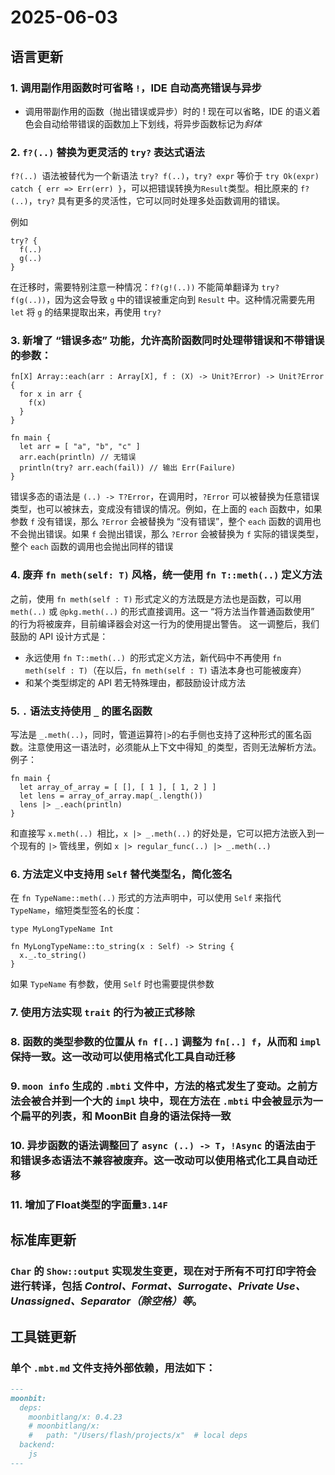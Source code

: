 # 2025-06-03

## 语言更新

### 1. 调用副作用函数时可省略 `!`，IDE 自动高亮错误与异步
- 调用带副作用的函数（抛出错误或异步）时的 ! 现在可以省略，IDE 的语义着色会自动给带错误的函数加上下划线，将异步函数标记为*斜体*

### 2. `f?(..)` 替换为更灵活的 `try?` 表达式语法
`f?(..) `语法被替代为一个新语法 `try? f(..)`，`try? expr` 等价于 `try Ok(expr) catch { err => Err(err) }`，可以把错误转换为` Result `类型。相比原来的 `f?(..)`，`try?` 具有更多的灵活性，它可以同时处理多处函数调用的错误。

例如

```moonbit
try? {
  f(..)
  g(..)
}
```
  在迁移时，需要特别注意一种情况：`f?(g!(..))` 不能简单翻译为 `try? f(g(..))`，因为这会导致 `g` 中的错误被重定向到 `Result` 中。这种情况需要先用 `let` 将 `g` 的结果提取出来，再使用 `try?`


### 3. 新增了 “错误多态” 功能，允许高阶函数同时处理带错误和不带错误的参数：
```moonbit
fn[X] Array::each(arr : Array[X], f : (X) -> Unit?Error) -> Unit?Error {
  for x in arr {
    f(x)
  }
}

fn main {
  let arr = [ "a", "b", "c" ]
  arr.each(println) // 无错误
  println(try? arr.each(fail)) // 输出 Err(Failure)
}
```
  错误多态的语法是 `(..) -> T?Error`，在调用时，`?Error` 可以被替换为任意错误类型，也可以被抹去，变成没有错误的情况。例如，在上面的 `each` 函数中，如果参数 `f` 没有错误，那么 `?Error` 会被替换为 “没有错误”，整个 `each` 函数的调用也不会抛出错误。如果 `f` 会抛出错误，那么 `?Error` 会被替换为 `f` 实际的错误类型，整个 `each` 函数的调用也会抛出同样的错误


### 4. 废弃 `fn meth(self: T)` 风格，统一使用 `fn T::meth(..)` 定义方法
之前，使用 `fn meth(self : T)` 形式定义的方法既是方法也是函数，可以用 `meth(..)` 或 `@pkg.meth(..)` 的形式直接调用。这一 “将方法当作普通函数使用” 的行为将被废弃，目前编译器会对这一行为的使用提出警告。
  这一调整后，我们鼓励的 API 设计方式是：
  - 永远使用 `fn T::meth(..) `的形式定义方法，新代码中不再使用 `fn meth(self : T)`（在以后，`fn meth(self : T)` 语法本身也可能被废弃）
  - 和某个类型绑定的 API 若无特殊理由，都鼓励设计成方法


### 5. `.` 语法支持使用 `_` 的匿名函数
写法是 `_.meth(..)`，同时，管道运算符` |> `的右手侧也支持了这种形式的匿名函数。注意使用这一语法时，必须能从上下文中得知` _ `的类型，否则无法解析方法。例子：
```moonbit
fn main {
  let array_of_array = [ [], [ 1 ], [ 1, 2 ] ]
  let lens = array_of_array.map(_.length())
  lens |> _.each(println)
}
```
和直接写 `x.meth(..) `相比，`x |> _.meth(..)` 的好处是，它可以把方法嵌入到一个现有的 `|>` 管线里，例如 `x |> regular_func(..) |> _.meth(..)`

### 6. 方法定义中支持用 `Self` 替代类型名，简化签名
在 `fn TypeName::meth(..)` 形式的方法声明中，可以使用 `Self` 来指代 `TypeName`，缩短类型签名的长度：
```moonbit
type MyLongTypeName Int

fn MyLongTypeName::to_string(x : Self) -> String {
  x._.to_string()
}
```
如果 `TypeName` 有参数，使用 `Self` 时也需要提供参数


 ### 7. 使用方法实现 `trait` 的行为被正式移除

 ### 8. 函数的类型参数的位置从 `fn f[..]` 调整为 `fn[..] f`，从而和 `impl` 保持一致。这一改动可以使用格式化工具自动迁移
### 9. `moon info` 生成的 `.mbti` 文件中，方法的格式发生了变动。之前方法会被合并到一个大的 `impl` 块中，现在方法在 `.mbti` 中会被显示为一个扁平的列表，和 MoonBit 自身的语法保持一致

### 10. 异步函数的语法调整回了 `async (..) -> T`，`!Async` 的语法由于和错误多态语法不兼容被废弃。这一改动可以使用格式化工具自动迁移

### 11. 增加了Float类型的字面量`3.14F`


## 标准库更新
### `Char` 的 `Show::output` 实现发生变更，现在对于所有不可打印字符会进行转译，包括 *Control、Format、Surrogate、Private Use、Unassigned、Separator（除空格）等*。

## 工具链更新
### 单个 `.mbt.md` 文件支持外部依赖，用法如下：
```markdown
---
moonbit:
  deps:
    moonbitlang/x: 0.4.23
    # moonbitlang/x:
    #   path: "/Users/flash/projects/x"  # local deps
  backend:
    js
---
```
